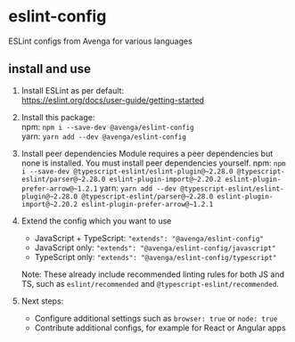 # eslint-config

ESLint configs from Avenga for various languages

## install and use

1. Install ESLint as per default:  
   <https://eslint.org/docs/user-guide/getting-started>

2. Install this package:  
   npm: `npm i --save-dev @avenga/eslint-config`  
   yarn: `yarn add --dev @avenga/eslint-config`

3. Install peer dependencies
   Module requires a peer dependencies but none is installed. You must install peer dependencies yourself.
   npm: `npm i --save-dev @typescript-eslint/eslint-plugin@~2.28.0 @typescript-eslint/parser@~2.28.0 eslint-plugin-import@~2.20.2 eslint-plugin-prefer-arrow@~1.2.1`
   yarn: `yarn add --dev @typescript-eslint/eslint-plugin@~2.28.0 @typescript-eslint/parser@~2.28.0 eslint-plugin-import@~2.20.2 eslint-plugin-prefer-arrow@~1.2.1`

4. Extend the config which you want to use  
   * JavaScript + TypeScript: `"extends": "@avenga/eslint-config"`
   * JavaScript only: `"extends": "@avenga/eslint-config/javascript"`
   * TypeScript only: `"extends": "@avenga/eslint-config/typescript"`
   
   Note: These already include recommended linting rules for both JS and TS, such as `eslint/recommended` and `@typescript-eslint/recommended`.

5. Next steps:
   * Configure additional settings such as `browser: true` or `node: true`
   * Contribute additional configs, for example for React or Angular apps
